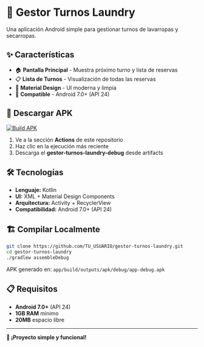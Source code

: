 # 📱 Gestor Turnos Laundry

Una aplicación Android simple para gestionar turnos de lavarropas y secarropas.

## ✨ Características

- 🏠 **Pantalla Principal** - Muestra próximo turno y lista de reservas
- 📋 **Lista de Turnos** - Visualización de todas las reservas
- 🎨 **Material Design** - UI moderna y limpia
- 📱 **Compatible** - Android 7.0+ (API 24)

## 🚀 Descargar APK

[![Build APK](https://github.com/TU_USUARIO/gestor-turnos-laundry/actions/workflows/build-apk.yml/badge.svg)](https://github.com/TU_USUARIO/gestor-turnos-laundry/actions/workflows/build-apk.yml)

1. Ve a la sección **Actions** de este repositorio
2. Haz clic en la ejecución más reciente
3. Descarga el **gestor-turnos-laundry-debug** desde artifacts

## 🛠️ Tecnologías

- **Lenguaje:** Kotlin
- **UI:** XML + Material Design Components
- **Arquitectura:** Activity + RecyclerView
- **Compatibilidad:** Android 7.0+ (API 24)

## 🏗️ Compilar Localmente

```bash
git clone https://github.com/TU_USUARIO/gestor-turnos-laundry.git
cd gestor-turnos-laundry
./gradlew assembleDebug
```

APK generado en: `app/build/outputs/apk/debug/app-debug.apk`

## 📋 Requisitos

- **Android 7.0+** (API 24)
- **1GB RAM** mínimo
- **20MB** espacio libre

---

**🎉 ¡Proyecto simple y funcional!**